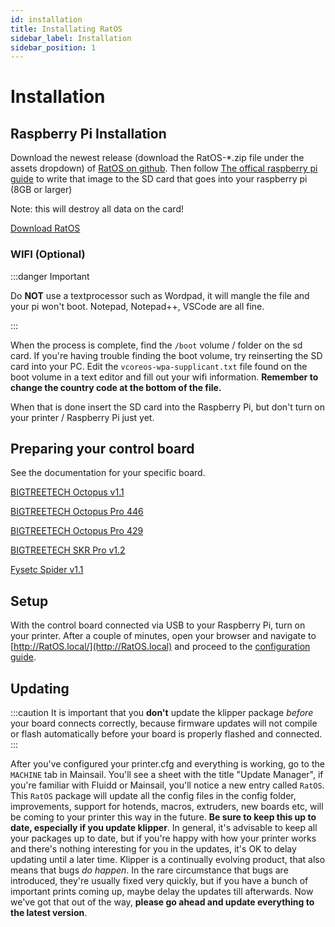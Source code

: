 ```yaml
---
id: installation
title: Installating RatOS
sidebar_label: Installation
sidebar_position: 1
---
```


# Installation

## Raspberry Pi Installation

Download the newest release (download the RatOS-\*.zip file under the assets dropdown) of [RatOS on github](https://github.com/Rat-Os/RatOS/releases).
Then follow [The offical raspberry pi guide](https://www.raspberrypi.org/documentation/installation/installing-images/) to write that image to the SD card that goes into your raspberry pi (8GB or larger)

Note: this will destroy all data on the card!

<a class="button button--primary" href="https://github.com/Rat-Os/RatOS/releases">Download RatOS</a>

### WIFI (Optional)

:::danger Important

Do **NOT** use a textprocessor such as Wordpad, it will mangle the file and your pi won't boot. Notepad, Notepad++, VSCode are all fine.

:::

When the process is complete, find the `/boot` volume / folder on the sd card. If you're having trouble finding the boot volume, try reinserting the SD card into your PC. Edit the `vcoreos-wpa-supplicant.txt` file found on the boot volume in a text editor and fill out your wifi information. **Remember to change the country code at the bottom of the file.**

When that is done insert the SD card into the Raspberry Pi, but don't turn on your printer / Raspberry Pi just yet.

## Preparing your control board

See the documentation for your specific board.

[BIGTREETECH Octopus v1.1](/docs/boards/btt/octopus-11)

[BIGTREETECH Octopus Pro 446](/docs/boards/btt/octopus-pro-446)

[BIGTREETECH Octopus Pro 429](/docs/boards/btt/octopus-pro-429)

[BIGTREETECH SKR Pro v1.2](/docs/boards/btt/skr-pro-12)

[Fysetc Spider v1.1](/docs/boards/fysetc/spider-11)

## Setup

With the control board connected via USB to your Raspberry Pi, turn on your printer. After a couple of minutes, open your browser and navigate to [http://RatOS.local/](http://RatOS.local) and proceed to the [configuration guide](configuration).

## Updating

:::caution
It is important that you **don't** update the klipper package _before_ your board connects correctly, because firmware updates will not compile or flash automatically before your board is properly flashed and connected.
:::

After you've configured your printer.cfg and everything is working, go to the `MACHINE` tab in Mainsail. You'll see a sheet with the title "Update Manager", if you're familiar with Fluidd or Mainsail, you'll notice a new entry called `RatOS`. This `RatOS` package will update all the config files in the config folder, improvements, support for hotends, macros, extruders, new boards etc, will be coming to your printer this way in the future. **Be sure to keep this up to date, especially if you update klipper**. In general, it's advisable to keep all your packages up to date, but if you're happy with how your printer works and there's nothing interesting for you in the updates, it's OK to delay updating until a later time. Klipper is a continually evolving product, that also means that bugs _do happen_. In the rare circumstance that bugs are introduced, they're usually fixed very quickly, but if you have a bunch of important prints coming up, maybe delay the updates till afterwards. Now we've got that out of the way, **please go ahead and update everything to the latest version**.
